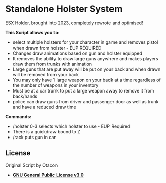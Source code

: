 # Standalone Holster System

ESX Holder, brought into 2023, completely rewrote and optimised!

**This Script allows you to:**
- select multiple holsters for your character in game and removes pistol when drawn from holster - EUP REQUIRED
- Changes draw animations based on gun and holster equipped
- It removes the ability to draw large guns anywhere and makes players draw them from trunks with animation
- Large guns that are put away will be put on your back and when drawn will be removed from your back
- You may only have 1 large weapon on your back at a time regardless of the number of weapons in your inventory
- Must be at a car trunk to put a large weapon away to remove it from back/hands
- police can draw guns from driver and passenger door as well as trunk and have a reduced draw time
 
 **Commands:**
 - /holster 0-3 selects which holster to use - EUP Required
 - There is a quickdraw bound to Z
 - /rack puts gun in car

 ## License
Original Script by Otacon
- **[GNU General Public License v3.0](https://github.com/Dr-Otacon/esx_holster/blob/master/LICENSE)**
